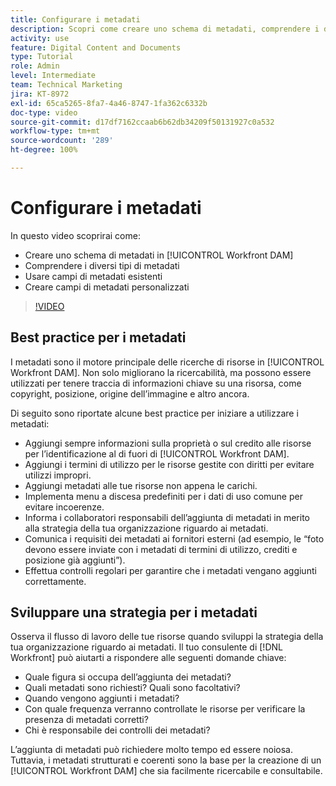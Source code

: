 ```yaml
---
title: Configurare i metadati
description: Scopri come creare uno schema di metadati, comprendere i diversi tipi di metadati, utilizzare i campi di metadati esistenti e altro ancora in [!UICONTROL Workfront DAM].
activity: use
feature: Digital Content and Documents
type: Tutorial
role: Admin
level: Intermediate
team: Technical Marketing
jira: KT-8972
exl-id: 65ca5265-8fa7-4a46-8747-1fa362c6332b
doc-type: video
source-git-commit: d17df7162ccaab6b62db34209f50131927c0a532
workflow-type: tm+mt
source-wordcount: '289'
ht-degree: 100%

---
```


# Configurare i metadati

In questo video scoprirai come:

* Creare uno schema di metadati in [!UICONTROL Workfront DAM]
* Comprendere i diversi tipi di metadati
* Usare campi di metadati esistenti
* Creare campi di metadati personalizzati

>[!VIDEO](https://video.tv.adobe.com/v/3419518/?quality=12&learn=on&enablevpops&captions=ita)

## Best practice per i metadati

I metadati sono il motore principale delle ricerche di risorse in [!UICONTROL Workfront DAM]. Non solo migliorano la ricercabilità, ma possono essere utilizzati per tenere traccia di informazioni chiave su una risorsa, come copyright, posizione, origine dell’immagine e altro ancora.

Di seguito sono riportate alcune best practice per iniziare a utilizzare i metadati:

* Aggiungi sempre informazioni sulla proprietà o sul credito alle risorse per l’identificazione al di fuori di [!UICONTROL Workfront DAM].
* Aggiungi i termini di utilizzo per le risorse gestite con diritti per evitare utilizzi impropri.
* Aggiungi metadati alle tue risorse non appena le carichi.
* Implementa menu a discesa predefiniti per i dati di uso comune per evitare incoerenze.
* Informa i collaboratori responsabili dell’aggiunta di metadati in merito alla strategia della tua organizzazione riguardo ai metadati.
* Comunica i requisiti dei metadati ai fornitori esterni (ad esempio, le “foto devono essere inviate con i metadati di termini di utilizzo, crediti e posizione già aggiunti”).
* Effettua controlli regolari per garantire che i metadati vengano aggiunti correttamente.

## Sviluppare una strategia per i metadati

Osserva il flusso di lavoro delle tue risorse quando sviluppi la strategia della tua organizzazione riguardo ai metadati. Il tuo consulente di [!DNL Workfront] può aiutarti a rispondere alle seguenti domande chiave:

* Quale figura si occupa dell’aggiunta dei metadati?
* Quali metadati sono richiesti? Quali sono facoltativi?
* Quando vengono aggiunti i metadati?
* Con quale frequenza verranno controllate le risorse per verificare la presenza di metadati corretti?
* Chi è responsabile dei controlli dei metadati?

L’aggiunta di metadati può richiedere molto tempo ed essere noiosa. Tuttavia, i metadati strutturati e coerenti sono la base per la creazione di un [!UICONTROL Workfront DAM] che sia facilmente ricercabile e consultabile.
